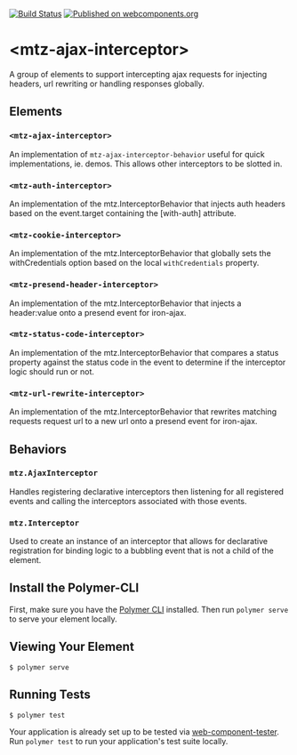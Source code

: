 [![Build Status](https://img.shields.io/travis/MaritzSTL/mtz-ajax-interceptor/master.svg?style=flat-square)](https://travis-ci.org/MaritzSTL/mtz-ajax-interceptor)
[![Published on webcomponents.org](https://img.shields.io/badge/webcomponents.org-published-blue.svg?style=flat-square)](https://www.webcomponents.org/element/MaritzSTL/mtz-ajax-interceptor)

# \<mtz-ajax-interceptor\>

A group of elements to support intercepting ajax requests for injecting headers, url rewriting or handling responses globally.

## Elements

### `<mtz-ajax-interceptor>`
An implementation of `mtz-ajax-interceptor-behavior` useful for quick implementations, ie. demos. This allows other interceptors to be slotted in.

### `<mtz-auth-interceptor>`
An implementation of the mtz.InterceptorBehavior that injects auth headers based on the event.target containing the [with-auth] attribute. 

### `<mtz-cookie-interceptor>`
An implementation of the mtz.InterceptorBehavior that globally sets the withCredentials option based on the local `withCredentials` property.

### `<mtz-presend-header-interceptor>`
An implementation of the mtz.InterceptorBehavior that injects a header:value onto a presend event for iron-ajax.

### `<mtz-status-code-interceptor>`
An implementation of the mtz.InterceptorBehavior that compares a status property against the status code in the event to determine if the interceptor logic should run or not.

### `<mtz-url-rewrite-interceptor>`
An implementation of the mtz.InterceptorBehavior that rewrites matching requests request url to a new url onto a presend event for iron-ajax.

## Behaviors

### `mtz.AjaxInterceptor`
Handles registering declarative interceptors then listening for all registered events and calling the interceptors associated with those events.

### `mtz.Interceptor`
Used to create an instance of an interceptor that allows for declarative registration for binding logic to a bubbling event that is not a child of the element.


## Install the Polymer-CLI

First, make sure you have the [Polymer CLI](https://www.npmjs.com/package/polymer-cli) installed. Then run `polymer serve` to serve your element locally.

## Viewing Your Element

```
$ polymer serve
```

## Running Tests

```
$ polymer test
```

Your application is already set up to be tested via [web-component-tester](https://github.com/Polymer/web-component-tester). Run `polymer test` to run your application's test suite locally.
